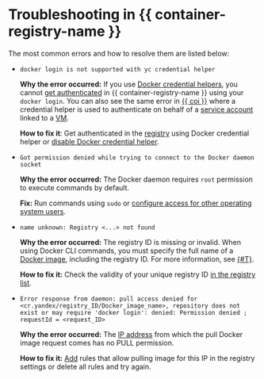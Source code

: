 # Troubleshooting in {{ container-registry-name }}

The most common errors and how to resolve them are listed below:
* `docker login is not supported with yc credential helper`

  **Why the error occurred:** If you use [Docker credential helpers](../operations/authentication.md#cred-helper), you cannot [get authenticated](../operations/authentication.md) in {{ container-registry-name }} using your `docker login`. You can also see the same error in [{{ coi }}](../../cos/concepts/index.md) where a credential helper is used to authenticate on behalf of a [service account](../../iam/concepts/users/service-accounts.md) linked to a [VM](../../compute/concepts/vm.md).

  **How to fix it**: Get authenticated in the [registry](../concepts/registry.md) using Docker credential helper or [disable Docker credential helper](../operations/authentication.md#ch-not-use).
* `Got permission denied while trying to connect to the Docker daemon socket`

  **Why the error occurred:** The Docker daemon requires `root` permission to execute commands by default.

  **Fix:** Run commands using `sudo` or [configure access for other operating system users](https://docs.docker.com/install/linux/linux-postinstall/#manage-docker-as-a-non-root-user).
* `name unknown: Registry <...> not found`

  **Why the error occurred:** The registry ID is missing or invalid. When using Docker CLI commands, you must specify the full name of a [Docker image](../concepts/docker-image.md), including the registry ID. For more information, see [{#T}](../concepts/repository.md).

  **How to fix it:** Check the validity of your unique registry ID [in the registry list](../operations/registry/registry-list.md).
* `Error response from daemon: pull access denied for <cr.yandex/registry_ID/Docker_image_name>, repository does not exist or may require 'docker login': denied: Permission denied ; requestId = <request_ID>`

  **Why the error occurred:** The [IP address](../../vpc/concepts/address.md) from which the pull Docker image request comes has no PULL permission.

  **How to fix it:** [Add](../operations/registry/registry-access.md) rules that allow pulling image for this IP in the registry settings or delete all rules and try again.